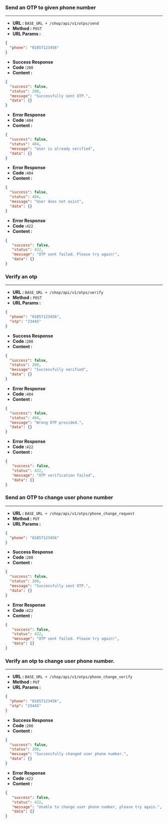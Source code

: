 ### Send an OTP to given phone number
___

* **URL :** `BASE_URL + /shop/api/v1/otps/send`
* **Method :** `POST`
* **URL Params :**

```json
{
  "phone": "01857123456"
}
```
* **Success Response**
 * **Code :**`200`
 * **Content :**
```json
{
  "success": false,
  "status": 200,
  "message": "Successfully sent OTP.",
  "data": {}
}
```
* **Error Response**
 * **Code :**`404`
 * **Content :**
```json
{
  "success": false,
  "status": 404,
  "message": "User is already verified",
  "data": {}
}
```
* **Error Response**
 * **Code :**`404`
 * **Content :**
```json
{
  "success": false,
  "status": 404,
  "message": "User does not exist",
  "data": {}
}
```
* **Error Response**
 * **Code :**`422`
 * **Content :**
```json
{
   "success": false,
   "status": 422,
   "message": "OTP sent failed. Please try again!",
   "data": {}
}
```
### Verify an otp
___

* **URL :** `BASE_URL + /shop/api/v1/otps/verify`
* **Method :** `POST`
* **URL Params :**

```json
{
  "phone": "01857123456",
  "otp": "23445"
}
```
* **Success Response**
 * **Code :**`200`
 * **Content :**
```json
{
  "success": false,
  "status": 200,
  "message": "Successfully verified",
  "data": {}
}
```
* **Error Response**
 * **Code :**`404`
 * **Content :**
```json
{
  "success": false,
  "status": 404,
  "message": "Wrong OTP provided.",
  "data": {}
}
```
* **Error Response**
 * **Code :**`422`
 * **Content :**
```json
{
   "success": false,
   "status": 422,
   "message": "OTP verification failed",
   "data": {}
}
```
### Send an OTP to change user phone number
___

* **URL :** `BASE_URL + /shop/api/v1/otps/phone_change_request`
* **Method :** `PUT`
* **URL Params :**

```json
{
  "phone": "01857123456"
}
```
* **Success Response**
 * **Code :**`200`
 * **Content :**
```json
{
  "success": false,
  "status": 200,
  "message": "Successfully sent OTP.",
  "data": {}
}
```
* **Error Response**
 * **Code :**`422`
 * **Content :**
```json
{
   "success": false,
   "status": 422,
   "message": "OTP sent failed. Please try again!",
   "data": {}
}
```
### Verify an otp to change user phone number.
___

* **URL :** `BASE_URL + /shop/api/v1/otps/phone_change_verify`
* **Method :** `PUT`
* **URL Params :**

```json
{
  "phone": "01857123456",
  "otp": "23445"
}
```
* **Success Response**
 * **Code :**`200`
 * **Content :**
```json
{
  "success": false,
  "status": 200,
  "message": "Successfully changed user phone number.",
  "data": {}
}
```
* **Error Response**
 * **Code :**`422`
 * **Content :**
```json
{
   "success": false,
   "status": 422,
   "message": "Unable to change user phone number, please try again.",
   "data": {}
}
```

